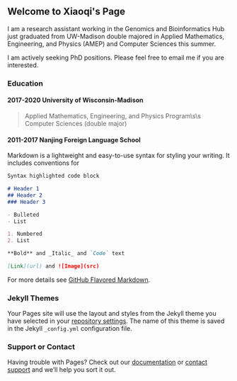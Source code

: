 ## Welcome to Xiaoqi's Page


I am a research assistant working in the Genomics and Bioinformatics Hub just graduated from UW-Madison double majored in Applied Mathematics, Engineering, and Physics (AMEP) and Computer Sciences this summer. 


I am actively seeking PhD positions. Please feel free to email me if you are interested. 

### Education
#### 2017-2020 University of Wisconsin-Madison
> Applied Mathematics, Engineering, and Physics Program\s\s
> Computer Sciences (double major)
#### 2011-2017 Nanjing Foreign Language School

Markdown is a lightweight and easy-to-use syntax for styling your writing. It includes conventions for

```markdown
Syntax highlighted code block

# Header 1
## Header 2
### Header 3

- Bulleted
- List

1. Numbered
2. List

**Bold** and _Italic_ and `Code` text

[Link](url) and ![Image](src)
```

For more details see [GitHub Flavored Markdown](https://guides.github.com/features/mastering-markdown/).

### Jekyll Themes

Your Pages site will use the layout and styles from the Jekyll theme you have selected in your [repository settings](https://github.com/ahalxq/ahalxq.github.io/settings). The name of this theme is saved in the Jekyll `_config.yml` configuration file.

### Support or Contact

Having trouble with Pages? Check out our [documentation](https://docs.github.com/categories/github-pages-basics/) or [contact support](https://github.com/contact) and we’ll help you sort it out.
